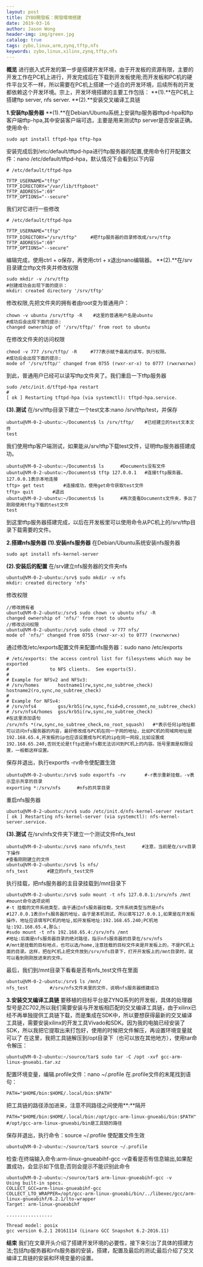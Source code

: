 ```yaml
---
layout: post
title: ZYBO開發板：開發環境搭建
date: 2019-03-16
author: Jason Wong
header-img: img/green.jpg
catalog: true
tags: zybo,linux,arm,zynq,tftp,nfs
keywords: zybo,linux,xilinx,zynq,tftp,nfs
---
```



**概览**
进行嵌入式开发的第一步是搭建开发环境，由于开发板的资源有限，主要的开发工作在PC机上进行，开发完成后在下载到开发板使用;而开发板和PC机的硬件平台又不一样，所以需要在PC机上搭建一个适合的开发环境，后续所有的开发都依赖这个开发环境。宗上，开发环境搭建的主要工作包括：
**(1).**在PC机上搭建ftp server, nfs server.
**(2).**安装交叉编译工具链

**1.安装ftp服务器**
**(1).**在Debian/Ubuntu系统上安装ftp服务器tftpd-hpa和ftp客户端tftp-hpa,其中安装客户端可选，主要是用来测试ftp server是否安装正确。使用命令:
````
sudo apt install tftpd-hpa tftp-hpa
````
安装完成后到/etc/default/tftpd-hpa进行ftp服务器的配置,使用命令打开配置文件：nano /etc/default/tftpd-hpa，默认情况下会看到以下内容
```
# /etc/default/tftpd-hpa

TFTP_USERNAME="tftp"
TFTP_DIRECTORY="/var/lib/tftpboot"
TFTP_ADDRESS=":69"
TFTP_OPTIONS="--secure"
```
我们对它进行一些修改
```
# /etc/default/tftpd-hpa

TFTP_USERNAME="tftp"
TFTP_DIRECTORY="/srv/tftp"     #把ftp服务器的目录修改成/srv/tftp
TFTP_ADDRESS=":69" 
TFTP_OPTIONS="--secure"
```
编辑完成，使用ctrl + o保存，再使用ctrl + x退出nano编辑器。
**(2).**在/srv目录建立tftp文件夹并修改权限
```
sudo mkdir -v /srv/tftp
#创建成功会出现下面的提示：
mkdir: created directory '/srv/tftp'
```
修改权限,先把文件夹的拥有者由root变为普通用户：
```
chown -v ubuntu /srv/tftp -R    #这里的普通用户名是ubuntu
#成功后会出现下面的提示:
changed ownership of '/srv/tftp/' from root to ubuntu
```
在修改文件夹的访问权限
```
chmod -v 777 /srv/tftp/ -R     #777表示赋予最高的读写，执行权限。
#成功后会出现下面的提示:
mode of '/srv/tftp/' changed from 0755 (rwxr-xr-x) to 0777 (rwxrwxrwx)
```
到此，普通用户已经可以读写tftp文件夹了。我们重启一下tftp服务器
```
sudo /etc/init.d/tftpd-hpa restart
#
[ ok ] Restarting tftpd-hpa (via systemctl): tftpd-hpa.service.
```
**(3).测试**
在/srv/tftp目录下建立一个test文本:nano /srv/tftp/test，并保存
```
ubuntu@VM-0-2-ubuntu:~/Documents$ ls /srv/tftp/    #已经建立的test文本文件
test
```
我们使用tftp客户端测试，如果能从/srv/tftp下载test文件，证明tftp服务器搭建成功。
```
ubuntu@VM-0-2-ubuntu:~/Documents$ ls      #Documents没有文件
ubuntu@VM-0-2-ubuntu:~/Documents$ tftp 127.0.0.1   #连接tftp服务器，127.0.0.1表示本地连接
tftp> get test       #连接成功，使用get命令获取test文件
tftp> quit       #退出
ubuntu@VM-0-2-ubuntu:~/Documents$ ls      #再次查看Documents文件夹，多出了刚刚使用tftp下载的test文件
test
```
到这里tftp服务器搭建完成，以后在开发板里可以使用命令从PC机上的/srv/tftp目录下载需要的文件。

**2.搭建nfs服务器**
**(1).安装nfs服务器**
在Debian/Ubuntu系统安装nfs服务器
```
sudo apt install nfs-kernel-server
```
**(2).安装后的配置**
在/srv建立nfs服务器的文件夹nfs
```
ubuntu@VM-0-2-ubuntu:/srv$ sudo mkdir -v nfs
mkdir: created directory 'nfs'
```
修改权限
```
//修改拥有者
ubuntu@VM-0-2-ubuntu:/srv$ sudo chown -v ubuntu nfs/ -R
changed ownership of 'nfs/' from root to ubuntu
//修改访问权限
ubuntu@VM-0-2-ubuntu:/srv$ sudo chmod -v 777 nfs/
mode of 'nfs/' changed from 0755 (rwxr-xr-x) to 0777 (rwxrwxrwx)
```

通过修改/etc/exports配置文件来配置nfs服务器：sudo nano /etc/exports
```
# /etc/exports: the access control list for filesystems which may be exported
#               to NFS clients.  See exports(5).
#
# Example for NFSv2 and NFSv3:
# /srv/homes       hostname1(rw,sync,no_subtree_check) hostname2(ro,sync,no_subtree_check)
#
# Example for NFSv4:
# /srv/nfs4        gss/krb5i(rw,sync,fsid=0,crossmnt,no_subtree_check)
# /srv/nfs4/homes  gss/krb5i(rw,sync,no_subtree_check)
#在这里添加语句
/srv/nfs *(rw,sync,no_subtree_check,no_root_squash)   #*表示任何ip地址都可以访问nfs服务器的内容，最好修改成与PC机在同一子网的地址，比如PC机的局域网地址是192.168.65.4,开发板的ip也应该设置成与PC机的ip在同一网段,比如设置成192.168.65.240,否则无论是tftp还是nfs都无法访问到PC机上的内容。括号里面是权限设置，一般都这样设置。
```
保存并退出，执行exportfs -rv命令使配置生效
```
ubuntu@VM-0-2-ubuntu:/srv$ sudo exportfs -rv       #-r表示重新挂载，-v表示显示共享的目录
exporting *:/srv/nfs      #nfs的共享目录
```
重启nfs服务器
```
ubuntu@VM-0-2-ubuntu:/srv$ sudo /etc/init.d/nfs-kernel-server restart
[ ok ] Restarting nfs-kernel-server (via systemctl): nfs-kernel-server.service.
```
**(3).测试**
在/srv/nfs文件夹下建立一个测试文件nfs_test
```
ubuntu@VM-0-2-ubuntu:/srv$ nano nfs/nfs_test      #注意，当前是在/srv目录下操作
#查看刚刚建立的文件
ubuntu@VM-0-2-ubuntu:/srv$ ls nfs/
nfs_test       #建立的nfs_test文件
```
执行挂载，把nfs服务器的主目录挂载到/mnt目录下
```
ubuntu@VM-0-2-ubuntu:/srv$ sudo mount -t nfs 127.0.0.1:/srv/nfs /mnt
#mount命令选项说明
#-t	挂载的文件系统类型，由于通过nfs服务器挂载，文件系统类型当然是nfs
#127.0.0.1表示nfs服务器的地址，由于是本机测试，所以填写127.0.0.1,如果是在开发板操作，地址应该填写PC机的地址,如开发板地址:192.168.65.240;PC机地址:192.168.65.4,那么:
#sudo mount -t nfs 192.168.65.4:/srv/nfs /mnt
#地址:后面是nfs服务器目录的绝对路径，指示nfs服务器的目录在/srv/nfs
#/mnt是挂载的目标地点，也可以选/home,注意挂载的目标文件夹是开发板上的，不是PC机上面的目录。这样，把在PC机上把文件放到/srv/nfs目录下，打开开发板上的/mnt目录时，就可以看到刚刚放进来的文件。
```
最后，我们到/mnt目录下看看是否有nfs_test文件在里面
```
ubuntu@VM-0-2-ubuntu:/srv$ ls /mnt/ 
nfs_test        #/srv/nfs文件夹里的文件，说明nfs服务器搭建成功
```
**3.安装交叉编译工具链**
要移植的目标平台是ZYNQ系列的开发板，具体的处理器型号是ZC702,所以我们需要安装与开发板相匹配的交叉编译工具链，由于xilinx已经不再单独提供工具链下载，而是集成在SDK中，所以要想获得最新的交叉编译工具链，需要安装xilinx的开发工具Vivado和SDK。因为我的电脑已经安装了SDK，所以我把它提取出来打包好，使用的时候把文件解压，再设置环境变量就可以了
在这里，我把工具链解压到/opt目录下（也可以放在其他地方），使用tar命令解压：
```
ubuntu@VM-0-2-ubuntu:~/source/tar$ sudo tar -C /opt -xvf gcc-arm-linux-gnueabi.tar.xz
```
配置环境变量，编辑.profile文件：nano ~/.profile    在.profile文件的末尾找到语句：
```
PATH="$HOME/bin:$HOME/.local/bin:$PATH"
```
把工具链的路径添加进来，注意不同路径之间使用**:**隔开
```
PATH="$HOME/bin:$HOME/.local/bin:/opt/gcc-arm-linux-gnueabi/bin:$PATH"       #/opt/gcc-arm-linux-gnueabi/bin是工具链的路径
```
保存并退出，执行命令：source ~/.profile    使配置文件生效
```
ubuntu@VM-0-2-ubuntu:~/source/tar$ source ~/.profile 
```
检查:在终端输入命令:arm-linux-gnueabihf-gcc -v查看是否有信息输出,如果配置成功，会显示如下信息;否则会提示不能识别此命令
```
ubuntu@VM-0-2-ubuntu:~/source/tar$ arm-linux-gnueabihf-gcc -v
Using built-in specs.
COLLECT_GCC=arm-linux-gnueabihf-gcc
COLLECT_LTO_WRAPPER=/opt/gcc-arm-linux-gnueabi/bin/../libexec/gcc/arm-linux-gnueabihf/6.2.1/lto-wrapper
Target: arm-linux-gnueabihf

.................

Thread model: posix
gcc version 6.2.1 20161114 (Linaro GCC Snapshot 6.2-2016.11) 
```


**结束**
我们在文章开头介绍了搭建开发环境的必要性，接下来引出了具体的搭建方法;包括ftp服务器和nfs服务器的安装，搭建，配置及最后的测试;最后介绍了交叉编译工具链的安装和环境变量的设置。
